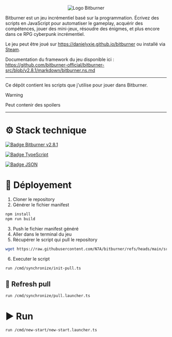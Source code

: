 <p align="center">
  <img alt="Logo Bitburner" src="https://cdn2.steamgriddb.com/icon/f72b5935d3c9a1dbc4dc2cb5bd078cd8/32/256x256.png" />
</p>

Bitburner est un jeu incrémentiel basé sur la programmation. Écrivez des scripts en JavaScript pour automatiser le gameplay, acquérir des compétences, jouer des mini-jeux, résoudre des énigmes, et plus encore dans ce RPG cyberpunk incrémentiel.

Le jeu peut être joué sur https://danielyxie.github.io/bitburner ou installé via [Steam](https://store.steampowered.com/app/1812820/Bitburner/).

Documentation du framework du jeu disponible ici : https://github.com/bitburner-official/bitburner-src/blob/v2.8.1/markdown/bitburner.ns.md

---

Ce dépôt contient les scripts que j'utilise pour jouer dans Bitburner.

> [!WARNING]
> Peut contenir des spoilers

---

# ⚙️ Stack technique

[![Badge Bitburner v2.8.1](https://img.shields.io/badge/Bitburner-v2.8.1-blue)](https://store.steampowered.com/news/app/1812820?updates=true&emclan=103582791471085708&emgid=529842974219043322)

[![Badge TypeScript](https://img.shields.io/badge/-TypeScript-3178C6?style=for-the-badge&logo=typescript&logoColor=white)](https://www.typescriptlang.org/)

[![Badge JSON](https://img.shields.io/badge/-JSON-000000?style=for-the-badge&logo=json&logoColor=white)](https://www.json.org/json-fr.html)

# 🚀 Déployement

1. Cloner le repository
2. Générer le fichier manifest
```bash
npm install
npm run build
```
3. Push le fichier manifest généré
4. Aller dans le terminal du jeu
5. Récupérer le script qui pull le repository
```bash
wget https://raw.githubusercontent.com/N7A/bitburner/refs/heads/main/src/cmd/synchronize/init-pull.ts /cmd/synchronize/init-pull.ts
```
6. Executer le script
```bash
run /cmd/synchronize/init-pull.ts
```

## 🔄 Refresh pull

```bash
run /cmd/synchronize/pull.launcher.ts
```

# ▶️ Run

```bash
run /cmd/new-start/new-start.launcher.ts
```
